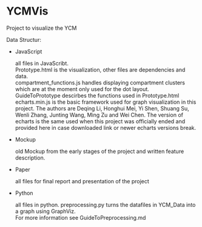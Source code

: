 # YCMVis

Project to visualize the YCM

Data Structur:
+ JavaScript

   all files in JavaScribt.  
   Prototype.html is the visualization, other files are dependencies and data.  
   compartment_functions.js handles displaying compartment clusters which are at the moment only used for the dot layout.  
   GuideToPrototype descirbes the functions used in Prototype.html  
   echarts.min.js is the basic framework used for graph visualization in this project.
   The authors are Deqing Li, Honghui Mei, Yi Shen, Shuang Su, Wenli Zhang, Junting Wang, Ming Zu and Wei Chen.
   The version of echarts is the same used when this project was officially ended and provided here in case downloaded
   link or newer echarts versions break.
   
+ Mockup

   old Mockup from the early stages of the project and written feature description.  
   
+ Paper

   all files for final report and presentation of the project  
   
+ Python

   all files in python. preprocessing.py turns the datafiles in YCM_Data into a graph using GraphViz.  
   For more information see GuideToPreprocessing.md
   
